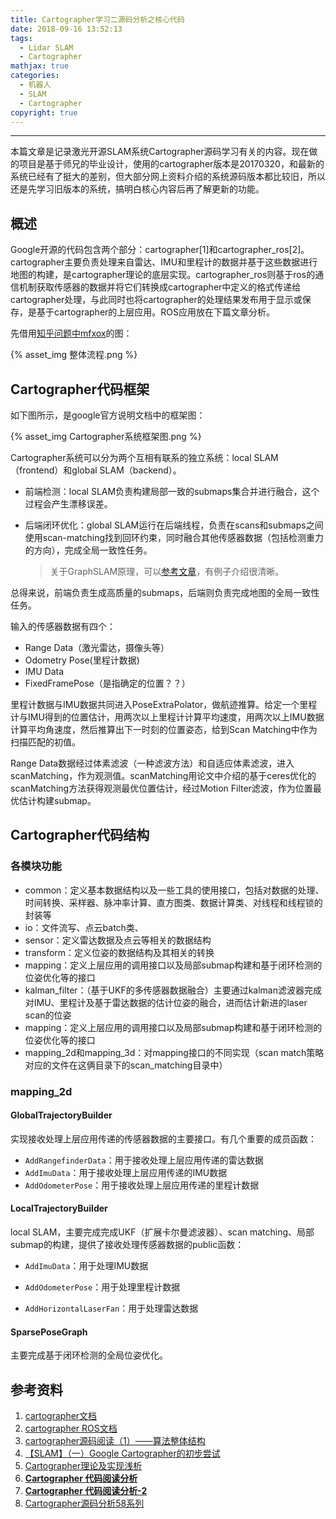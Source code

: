 ```yaml
---
title: Cartographer学习二源码分析之核心代码
date: 2018-09-16 13:52:13
tags: 
  - Lidar SLAM
  - Cartographer
mathjax: true
categories:
  - 机器人 
  - SLAM
  - Cartographer
copyright: true
---
```


----

本篇文章是记录激光开源SLAM系统Cartographer源码学习有关的内容。现在做的项目是基于师兄的毕业设计，使用的cartographer版本是20170320，和最新的系统已经有了挺大的差别，但大部分网上资料介绍的系统源码版本都比较旧，所以还是先学习旧版本的系统，搞明白核心内容后再了解更新的功能。

<!--more--->

## 概述

Google开源的代码包含两个部分：cartographer[1]和cartographer_ros[2]。cartographer主要负责处理来自雷达、IMU和里程计的数据并基于这些数据进行地图的构建，是cartographer理论的底层实现。cartographer_ros则基于ros的通信机制获取传感器的数据并将它们转换成cartographer中定义的格式传递给cartographer处理，与此同时也将cartographer的处理结果发布用于显示或保存，是基于cartographer的上层应用。ROS应用放在下篇文章分析。

先借用[知乎问题中mfxox](https://www.zhihu.com/question/51348391)的图：

{% asset_img 整体流程.png %}

## Cartographer代码框架

如下图所示，是google官方说明文档中的框架图：

{% asset_img Cartographer系统框架图.png %}

Cartographer系统可以分为两个互相有联系的独立系统：local SLAM（frontend）和global SLAM（backend）。

- 前端检测：local SLAM负责构建局部一致的submaps集合并进行融合，这个过程会产生漂移误差。

- 后端闭环优化：global SLAM运行在后端线程，负责在scans和submaps之间使用scan-matching找到回环约束，同时融合其他传感器数据（包括检测重力的方向），完成全局一致性任务。

  > 关于GraphSLAM原理，可以[参考文章](https://blog.csdn.net/heyijia0327/article/details/47686523)，有例子介绍很清晰。

总得来说，前端负责生成高质量的submaps，后端则负责完成地图的全局一致性任务。

输入的传感器数据有四个：

- Range Data（激光雷达，摄像头等）
- Odometry Pose(里程计数据)
- IMU Data
- FixedFramePose（是指确定的位置？？）

里程计数据与IMU数据共同进入PoseExtraPolator，做航迹推算。给定一个里程计与IMU得到的位置估计，用两次以上里程计计算平均速度，用两次以上IMU数据计算平均角速度，然后推算出下一时刻的位置姿态，给到Scan Matching中作为扫描匹配的初值。

Range Data数据经过体素滤波（一种滤波方法）和自适应体素滤波，进入scanMatching，作为观测值。scanMatching用论文中介绍的基于ceres优化的scanMatching方法获得观测最优位置估计，经过Motion Filter滤波，作为位置最优估计构建submap。

## Cartographer代码结构

### 各模块功能

- common：定义基本数据结构以及一些工具的使用接口，包括对数据的处理、时间转换、采样器、脉冲率计算、直方图类、数据计算类、对线程和线程锁的封装等
- io：文件流写、点云batch类、
- sensor：定义雷达数据及点云等相关的数据结构
- transform：定义位姿的数据结构及其相关的转换
- mapping：定义上层应用的调用接口以及局部submap构建和基于闭环检测的位姿优化等的接口
- kalman_filter：（基于UKF的多传感器数据融合）主要通过kalman滤波器完成对IMU、里程计及基于雷达数据的估计位姿的融合，进而估计新进的laser  scan的位姿
- mapping：定义上层应用的调用接口以及局部submap构建和基于闭环检测的位姿优化等的接口
- mapping_2d和mapping_3d：对mapping接口的不同实现（scan match策略对应的文件在这俩目录下的scan_matching目录中）

### mapping_2d

#### GlobalTrajectoryBuilder

实现接收处理上层应用传递的传感器数据的主要接口。有几个重要的成员函数：

- `AddRangefinderData`：用于接收处理上层应用传递的雷达数据
- `AddImuData`：用于接收处理上层应用传递的IMU数据
- `AddOdometerPose`：用于接收处理上层应用传递的里程计数据

#### LocalTrajectoryBuilder

local SLAM，主要完成完成UKF（扩展卡尔曼滤波器）、scan matching、局部submap的构建，提供了接收处理传感器数据的public函数：

- `AddImuData`：用于处理IMU数据

- `AddOdometerPose`：用于处理里程计数据

- `AddHorizontalLaserFan`：用于处理雷达数据

#### SparsePoseGraph

主要完成基于闭环检测的全局位姿优化。

## 参考资料

1. [cartographer文档](https://google-cartographer.readthedocs.io/en/latest/index.html#)
2. [cartographer ROS文档](https://google-cartographer-ros.readthedocs.io/en/latest/#)
3. [cartographer源码阅读（1）——算法整体结构](https://blog.csdn.net/u013721521/article/details/81477005)
4. [【SLAM】（一）Google Cartographer的初步尝试](https://blog.csdn.net/jsgaobiao/article/details/53116042)
5. [Cartographer理论及实现浅析](https://blog.csdn.net/u012700322/article/details/53513527)
6. **[Cartographer 代码阅读分析](https://blog.csdn.net/roadseek_zw/article/details/66968762)**
7. **[Cartographer 代码阅读分析-2](https://blog.csdn.net/roadseek_zw/article/details/72886079)**
8. [Cartographer源码分析58系列](https://blog.csdn.net/learnmoreonce/article/category/6989560/3)